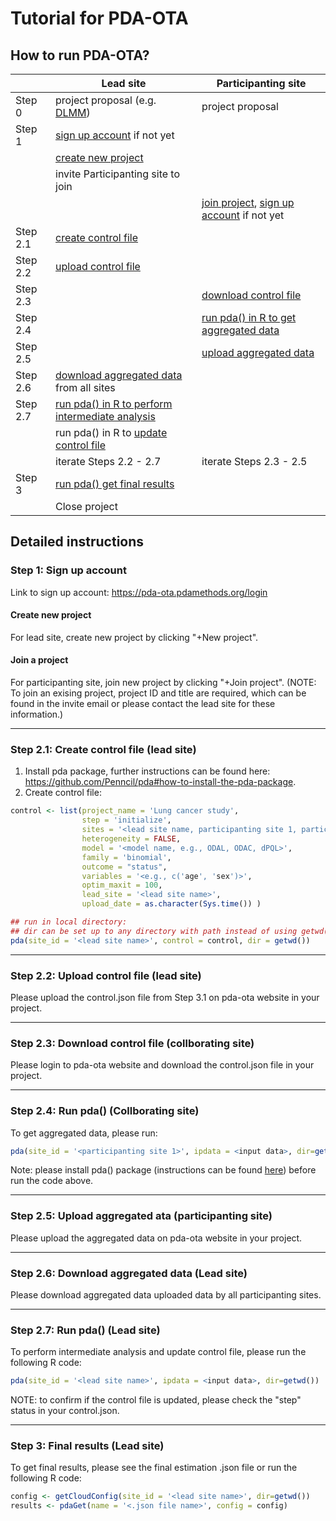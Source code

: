 Tutorial for PDA-OTA
==============================================


<!---## Responsibilities for lead and participanting sites--->
<!---![](pipeline.png)--->


## How to run PDA-OTA?

|          | Lead site                                | Participanting site               |
|----------|------------------------------------------|----------------------------------|
| Step 0   | project proposal (e.g. [DLMM](https://drive.google.com/file/d/1hcvmoQe8jweaWOE7robNn2GkroYI9d24/view)) | project proposal                 |
| Step 1   | [sign up account](https://github.com/Penncil/pda-ota#step-1-sign-up-account) if not yet |       |
|          | [create new project](https://github.com/Penncil/pda-ota#create-new-project) |                            |
|          | invite Participanting site to join |    | 
|          |                                          | [join project](https://github.com/Penncil/pda-ota#join-a-project), [sign up account](https://github.com/Penncil/pda-ota#step-1-sign-up-account) if not yet|
| Step 2.1 | [create control file](https://github.com/Penncil/pda-ota#step-21-create-control-file-lead-site) |                                 |
| Step 2.2 | [upload control file](https://github.com/Penncil/pda-ota#step-22-upload-control-file-lead-site) |                               |
| Step 2.3 |                                        | [download control file](https://github.com/Penncil/pda-ota#step-23-download-control-file-collborating-site)            |
| Step 2.4 |                                       | [run pda() in R to get aggregated data](https://github.com/Penncil/pda-ota#step-24-run-pda-collborating-site) |
| Step 2.5 |                                      | [upload aggregated data](https://github.com/Penncil/pda-ota#step-25-upload-aggregated-ata-participanting-site)           |
| Step 2.6 | [download aggregated data](https://github.com/Penncil/pda-ota#step-26-download-aggregated-data-lead-site)  from all sites |                              |
| Step 2.7 | [run pda() in R to perform intermediate analysis](https://github.com/Penncil/pda-ota#step-27-run-pda-lead-site) |                            |
|          | run pda() in R to [update control file](https://github.com/Penncil/pda-ota#step-27-run-pda-lead-site)   |         |
|          | iterate Steps 2.2 - 2.7                   |     iterate Steps 2.3 - 2.5           |
| Step 3   | [run pda() get final results](https://github.com/Penncil/pda-ota#step-3-final-results-lead-site)              |                                  |
|          | Close project                            |                                  |


## Detailed instructions

### Step 1: Sign up account

Link to sign up account: https://pda-ota.pdamethods.org/login

#### Create new project

For lead site, create new project by clicking "+New project".

#### Join a project

For participanting site, join new project by clicking "+Join project". (NOTE: To join an exising project, project ID and title are required, which can be found in the invite email or please contact the lead site for these information.)

------------------------

### Step 2.1: Create control file (lead site)


1. Install pda package, further instructions can be found here: https://github.com/Penncil/pda#how-to-install-the-pda-package.
2. Create control file:

```r
control <- list(project_name = 'Lung cancer study',
                step = 'initialize',
                sites = '<lead site name, participanting site 1, participanting site 2, etc>',
                heterogeneity = FALSE,
                model = '<model name, e.g., ODAL, ODAC, dPQL>',
                family = 'binomial',
                outcome = "status",
                variables = '<e.g., c('age', 'sex')>',
                optim_maxit = 100,
                lead_site = '<lead site name>',
                upload_date = as.character(Sys.time()) )

## run in local directory:
## dir can be set up to any directory with path instead of using getwd(), which is the current working directory. 
pda(site_id = '<lead site name>', control = control, dir = getwd())
``` 


------------------------

### Step 2.2: Upload control file (lead site)

Please upload the control.json file from Step 3.1 on pda-ota website in your project.


------------------------


### Step 2.3: Download control file (collborating site)

Please login to pda-ota website and download the control.json file in your project.


------------------------


### Step 2.4: Run pda() (Collborating site)

To get aggregated data, please run:

```r
pda(site_id = '<participanting site 1>', ipdata = <input data>, dir=getwd())
```

Note: please install pda() package (instructions can be found [here](https://github.com/Penncil/pda#how-to-install-the-pda-package.)) before run the code above.


------------------------


### Step 2.5: Upload aggregated ata (participanting site)

Please upload the aggregated data on pda-ota website in your project.


------------------------

### Step 2.6: Download aggregated data (Lead site)

Please download aggregated data uploaded data by all participanting sites.

------------------------


### Step 2.7: Run pda() (Lead site)

To perform intermediate analysis and update control file, please run the following R code:

```r
pda(site_id = '<lead site name>', ipdata = <input data>, dir=getwd())
```
NOTE: to confirm if the control file is updated, please check the "step" status in your control.json. 

------------------------

### Step 3: Final results (Lead site)

To get final results, please see the final estimation .json file or run the following R code:

```r
config <- getCloudConfig(site_id = '<lead site name>', dir=getwd())
results <- pdaGet(name = '<.json file name>', config = config)
```


